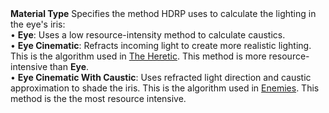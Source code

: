 <tr>
<td><strong>Material Type</strong></td>
<td></td>
<td></td>
<td>Specifies the method HDRP uses to calculate the lighting in the eye's iris:<br/>&#8226; <strong>Eye</strong>: Uses a low resource-intensity method to calculate caustics.<br/>&#8226; <strong>Eye Cinematic</strong>: Refracts incoming light to create more realistic lighting. This is the algorithm used in <a href="https://blogs.unity3d.com/tag/the-heretic">The Heretic</a>. This method is more resource-intensive than <strong>Eye</strong>.<br/>&#8226; <strong>Eye Cinematic With Caustic</strong>: Uses refracted light direction and caustic approximation to shade the iris. This is the algorithm used in <a href="https://unity.com/demos/enemies">Enemies</a>. This method is the the most resource intensive.</td>
</tr>
